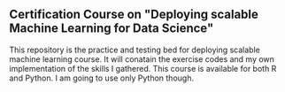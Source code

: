 ## Certification Course on "Deploying scalable Machine Learning for Data Science"
This repository is the practice and testing bed for deploying scalable machine learning course. It will conatain the exercise codes and my own implementation of the skills I gathered. This course is available for both R and Python. I am going to use only Python though.
